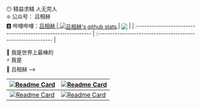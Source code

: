 😶 精益求精 人无完人<br/>
❇️ 公众号： 吕相赫<br/>
🅱️ 哔哩哔哩：<a href="https://space.bilibili.com/97070946" target="_blank">吕相赫
| <a href="https://github.com/lvxianghe" target="_blank"> <img align="center" src="https://github-readme-stats.vercel.app/api?username=lvxianghe&show_icons=true&theme=onedark&hide_border=true" alt="吕相赫's github stats" /> </a> | <a href="https://github.com/lvxianghe" target="_blank"><img align="center" src="https://github-readme-stats.vercel.app/api/top-langs/?username=lvxianghe&layout=compact&theme=onedark&hide_border=true" /></a> |
| :----------------------------------------------------------- | :----------------------------------------------------------- |

💬 我是世界上最棒的<br/>
⚡ 我是<br/>
🤔 吕相赫 --><br/>

| [![Readme Card](https://github-readme-stats.vercel.app/api/pin/?username=lvxianghe&repo=front-end-scaffolding&show_owner=false&theme=ayu-mirage)](https://github.com/lvxianghe/front-end-scaffolding) | [![Readme Card](https://github-readme-stats.vercel.app/api/pin/?username=lvxianghe&repo=back-end-scaffolding&show_owner=false&theme=ayu-mirage)](https://github.com/lvxianghe/back-end-scaffolding) |
| :----------------------------------------------------------: | ------------------------------------------------------------ |
| [![Readme Card](https://github-readme-stats.vercel.app/api/pin/?username=lvxianghe&repo=xiaoxingbomei-front&show_owner=false&theme=material-palenight)](https://github.com/lvxianghe/xiaoxingbomei-front) | [![Readme Card](https://github-readme-stats.vercel.app/api/pin/?username=lvxianghe&repo=xiaoxingbomei-back&show_owner=false&theme=material-palenight)](https://github.com/lvxianghe/xiaoxingbomei-back) |


​	
